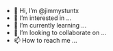 - 👋 Hi, I’m @jimmystuntx
- 👀 I’m interested in ...
- 🌱 I’m currently learning ...
- 💞️ I’m looking to collaborate on ...
- 📫 How to reach me ...

<!---
jimmystuntx/jimmystuntx is a ✨ special ✨ repository because its `README.md` (this file) appears on your GitHub profile.
You can click the Preview link to take a look at your changes.
--->
